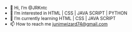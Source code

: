- 👋 Hi, I’m @JRKntc
- 👀 I’m interested in HTML | CSS | JAVA SCRIPT | PYTHON
- 🌱 I’m currently learning HTML | CSS | JAVA SCRIPT
- 📫 How to reach me junimwizard74@gmail.com

<!---
JRKntc/JRKntc is a ✨ special ✨ repository because its `README.md` (this file) appears on your GitHub profile.
You can click the Preview link to take a look at your changes.
--->
